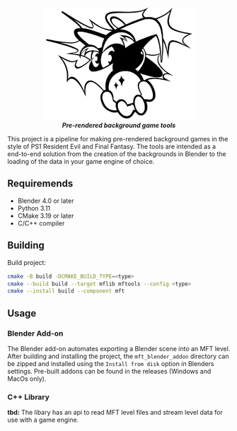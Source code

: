 <p align="center">
	<img src="docs/wizard.svg" height="256" alt="My Fantasy Tools logo">
	<br><em><b>Pre-rendered background game tools</b></em></br>
</p>

This project is a pipeline for making pre-rendered background games in the style of PS1 Resident Evil and Final Fantasy. The tools are intended as a end-to-end solution from the creation of the backgrounds in Blender to the loading of the data in your game engine of choice.

## Requiremends
- Blender 4.0 or later
- Python 3.11
- CMake 3.19 or later
- C/C++ compiler

## Building
Build project:
```bash
cmake -B build -DCMAKE_BUILD_TYPE=<type>
cmake --build build --target mflib mftools --config <type>
cmake --install build --component mft
```

## Usage

### Blender Add-on
The Blender add-on automates exporting a Blender scene into an MFT level. After building and installing the project, the `mft_blender_addon` directory can be zipped and installed using the `Install from disk` option in Blenders settings. Pre-built addons can be found in the releases (Windows and MacOs only).

### C++ Library
**tbd:** The libary has an api to read MFT level files and stream level data for use with a game engine.